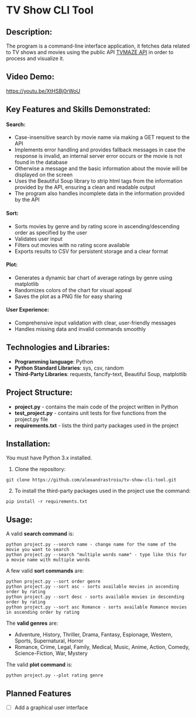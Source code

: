 # TV Show CLI Tool

## Description:
The program is a command-line interface application, it fetches data related to TV shows and movies using
the public API [TVMAZE API](https://api.tvmaze.com) in order to process and visualize it.

## Video Demo:  
<https://youtu.be/XtHSBj0rWoU>

## Key Features and Skills Demonstrated:
#### **Search**:
* Case-insensitive search by movie name via making a GET request to the API
* Implements error handling and provides fallback messages in case the response is invalid, an internal server error occurs or the movie is not found in the database
* Otherwise a message and the basic information about the movie will be displayed on the screen
* Uses the Beautiful Soup library to strip html tags from the information provided by the API, ensuring a clean and readable output
* The program also handles incomplete data in the information provided by the API

#### **Sort**:
* Sorts movies by genre and by rating score in ascending/descending order as specified by the user
* Validates user input
* Filters out movies with no rating score available
* Exports results to CSV for persistent storage and a clear format

#### **Plot**:
* Generates a dynamic bar chart of average ratings by genre using matplotlib
* Randomizes colors of the chart for visual appeal
* Saves the plot as a PNG file for easy sharing

#### User Experience:
* Comprehensive input validation with clear, user-friendly messages
* Handles missing data and invalid commands smoothly


## Technologies and Libraries:
* **Programming language**: Python
* **Python Standard Libraries**: sys, csv, random
* **Third-Party Libraries**: requests, fancify-text, Beautiful Soup, matplotlib

## Project Structure:
* **project.py** - contains the main code of the project written in Python
* **test_project.py** - contains unit tests for five functions from the project.py file
* **requirements.txt** - lists the third party packages used in the project

## Installation:
You must have Python 3.x installed.

1. Clone the repository:
```
git clone https://github.com/alexandrastroiu/tv-show-cli-tool.git
```

2. To install the third-party packages used in the project use the command:
```
pip install -r requirements.txt
```

## Usage:
A valid **search command** is:
```
python project.py --search name - change name for the name of the movie you want to search
python project.py --search "multiple words name" - type like this for a movie name with multiple words
```

A few valid **sort commands** are:
```
python project.py --sort order genre
python project.py --sort asc - sorts available movies in ascending order by rating
python project.py --sort desc - sorts available movies in descending order by rating
python project.py --sort asc Romance - sorts available Romance movies in ascending order by rating
```

The **valid genres** are:
* Adventure, History, Thriller, Drama, Fantasy, Espionage, Western, Sports, Supernatural, Horror
* Romance, Crime, Legal, Family, Medical, Music, Anime, Action, Comedy, Science-Fiction, War, Mystery

The valid **plot command** is:
```
python project.py --plot rating genre
```

## Planned Features
* [ ] Add a graphical user interface